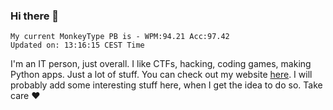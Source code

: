 ### Hi there 👋
<!-- PB START -->
```
My current MonkeyType PB is - WPM:94.21 Acc:97.42
Updated on: 13:16:15 CEST Time
```
<!-- PB END -->
I'm an IT person, just overall. I like CTFs, hacking, coding games, making Python apps. Just a lot of stuff.
You can check out my website [here](https://skill3472.github.io/).
I will probably add some interesting stuff here, when I get the idea to do so. Take care ❤️
